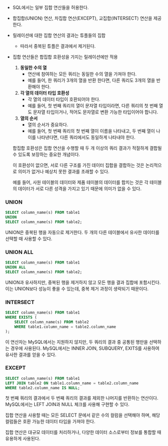 - SQL에서는 일부 집합 연산들을 허용한다.
    
- 합집합(UNION) 연산, 차집합 연산(EXCEPT), 교집합(INTERSECT) 연산을 제공한다.
    
- 릴레이션에 대한 집합 연산의 결과는 튜플들의 집합
    
    - 따라서 중복된 튜플은 결과에서 제거된다.
- 집합 연산들은 합집합 호환성을 가지는 릴레이션에만 적용
    
    1. **동일한 수의 열**
        - 연산에 참여하는 모든 쿼리는 동일한 수의 열을 가져야 한다.
        - 예를 들어, 한 쿼리가 3개의 열을 반환 한다면, 다른 쿼리도 3개의 열을 반환해야 한다.
    2. **각 열의 데이터 타입 호환성**
        - 각 열의 데이터 타입이 호환되어야 한다.
        - 예를 들어, 첫 번째 쿼리의 열이 문자열 타입이라면, 다른 쿼리의 첫 번째 열도 문자열 타입이거나, 적어도 문자열로 변환 가능한 타입이어야 합니다.
    3. **열의 순서**
        - 열의 순서가 중요하다.
        - 예를 들어, 첫 번째 쿼리의 첫 번째 열이 이름을 나타내고, 두 번째 열이 나이를 나타낸다면, 다른 쿼리에서도 동일하게 나타내야 한다.
    
    합집합 호환성은 집합 연산을 수행할 때 두 개 이상의 쿼리 결과가 적절하게 결합될 수 있도록 보장하는 중요한 개념이다.
    
    이 호환성이 없으면, 서로 다른 구조를 가진 데이터 집합을 결합하는 것은 논리적으로 의미가 없거나 예상치 못한 결과를 초래할 수 있다.
    
    예를 들어, 사원 테이블의 데이터와 제품 테이블의 데이터를 합치는 것은 각 테이블의 데이터가 서로 다른 성격을 가지고 있기 때문에 의미가 없을 수 있다.
    

### UNION

```sql
SELECT column_name(s) FROM table1
UNION
SELECT column_name(s) FROM table2;
```
UNION은 중복된 행을 자동으로 제거한다.
두 개의 다른 테이블에서 유사한 데이터를 선택할 때 사용할 수 있다.

### UNION ALL

```sql
SELECT column_name(s) FROM table1
UNION ALL
SELECT column_name(s) FROM table2;
```
UNION과 유사하지만, 중복된 행을 제거하지 않고 모든 행을 결과 집합에 포함시킨다.
이는 UNION보다 성능이 좋을 수 있는데, 중복 제거 과정이 생략되기 때문이다.

### INTERSECT

```sql
SELECT column_name(s) FROM table1
WHERE EXISTS (
    SELECT column_name(s) FROM table2
    WHERE table1.column_name = table2.column_name
);
```
이 연산자는 MySQL에서는 지원하지 않지만, 두 쿼리의 결과 중 공통된 행만을 선택하는 경우에 사용된다.
MySQL에서는 INNER JOIN, SUBQUERY, EXITS를 사용하여 유사한 결과를 얻을 수 있다.

### EXCEPT

```sql
SELECT column_name(s) FROM table1
LEFT JOIN table2 ON table1.column_name = table2.column_name
WHERE table2.column_name IS NULL;
```
첫 번째 쿼리의 결과에서 두 번째 쿼리의 결과를 제외한 나머지를 반환하는 연산이다.
MySQL에서는 LEFT JOIN과 NULL 체크를 사용해 구현할 수 있다.

집합 연산을 사용할 때는 모든 SELECT 문에서 같은 수의 컬럼을 선택해야 하며, 해당 컬럼들은 호환 가능한 데이터 타입을 가져야 한다.

집합 연산은 대규모 데이터를 처리하거나, 다양한 데이터 소스로부터 정보를 통합할 때 유용하게 사용된다.